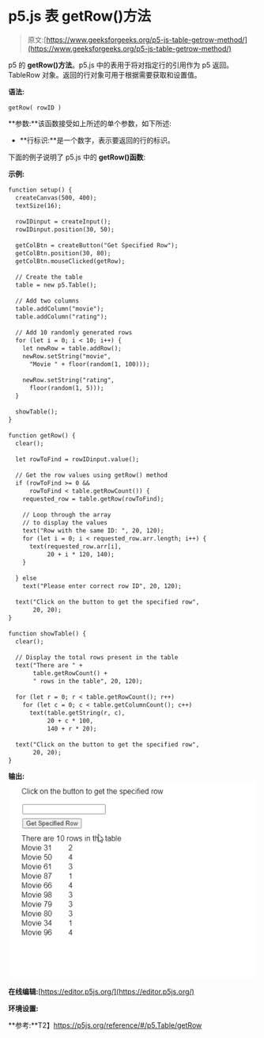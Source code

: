 # p5.js 表 getRow()方法

> 原文:[https://www.geeksforgeeks.org/p5-js-table-getrow-method/](https://www.geeksforgeeks.org/p5-js-table-getrow-method/)

p5 的 **getRow()方法**。p5.js 中的表用于将对指定行的引用作为 p5 返回。TableRow 对象。返回的行对象可用于根据需要获取和设置值。

**语法:**

```
getRow( rowID )
```

**参数:**该函数接受如上所述的单个参数，如下所述:

*   **行标识:**是一个数字，表示要返回的行的标识。

下面的例子说明了 p5.js 中的 **getRow()函数**:

**示例:**

```
function setup() {
  createCanvas(500, 400);
  textSize(16);

  rowIDinput = createInput();
  rowIDinput.position(30, 50);

  getColBtn = createButton("Get Specified Row");
  getColBtn.position(30, 80);
  getColBtn.mouseClicked(getRow);

  // Create the table
  table = new p5.Table();

  // Add two columns
  table.addColumn("movie");
  table.addColumn("rating");

  // Add 10 randomly generated rows
  for (let i = 0; i < 10; i++) {
    let newRow = table.addRow();
    newRow.setString("movie",
      "Movie " + floor(random(1, 100)));

    newRow.setString("rating",
      floor(random(1, 5)));
  }

  showTable();
}

function getRow() {
  clear();

  let rowToFind = rowIDinput.value();

  // Get the row values using getRow() method
  if (rowToFind >= 0 &&
      rowToFind < table.getRowCount()) {
    requested_row = table.getRow(rowToFind);

    // Loop through the array
    // to display the values
    text("Row with the same ID: ", 20, 120);
    for (let i = 0; i < requested_row.arr.length; i++) {
      text(requested_row.arr[i],
           20 + i * 120, 140);
    }

  } else
    text("Please enter correct row ID", 20, 120);

  text("Click on the button to get the specified row",
       20, 20);
}

function showTable() {
  clear();

  // Display the total rows present in the table
  text("There are " +
       table.getRowCount() +
       " rows in the table", 20, 120);

  for (let r = 0; r < table.getRowCount(); r++)
    for (let c = 0; c < table.getColumnCount(); c++)
      text(table.getString(r, c),
           20 + c * 100,
           140 + r * 20);

  text("Click on the button to get the specified row",
       20, 20);
}
```

**输出:**
![getRow-specified](img/29d497c7a4a0a8e4529d80316a1bc45c.png)

**在线编辑:**[https://editor.p5js.org/](https://editor.p5js.org/)

**环境设置:**

**参考:**T2】https://p5js.org/reference/#/p5.Table/getRow